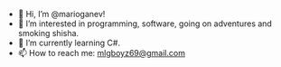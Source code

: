 - 👋 Hi, I’m @marioganev!
- 👀 I’m interested in programming, software, going on adventures and smoking shisha.
- 🌱 I’m currently learning C#.
- 📫 How to reach me: mlgboyz69@gmail.com

<!---
marioganev/marioganev is a ✨ special ✨ repository because its `README.md` (this file) appears on your GitHub profile.
You can click the Preview link to take a look at your changes.
--->
